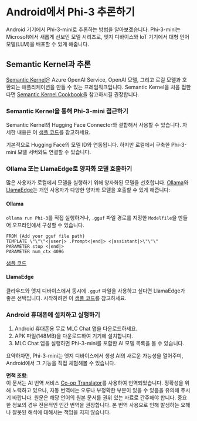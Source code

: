 <!--
CO_OP_TRANSLATOR_METADATA:
{
  "original_hash": "9481b07dda8f9715a5d1ff43fb27568b",
  "translation_date": "2025-05-08T05:57:34+00:00",
  "source_file": "md/01.Introduction/03/Android_Inference.md",
  "language_code": "ko"
}
-->
# **Android에서 Phi-3 추론하기**

Android 기기에서 Phi-3-mini로 추론하는 방법을 알아보겠습니다. Phi-3-mini는 Microsoft에서 새롭게 선보인 모델 시리즈로, 엣지 디바이스와 IoT 기기에서 대형 언어 모델(LLM)을 배포할 수 있게 해줍니다.

## Semantic Kernel과 추론

[Semantic Kernel](https://github.com/microsoft/semantic-kernel)은 Azure OpenAI Service, OpenAI 모델, 그리고 로컬 모델과 호환되는 애플리케이션을 만들 수 있는 프레임워크입니다. Semantic Kernel을 처음 접한다면 [Semantic Kernel Cookbook](https://github.com/microsoft/SemanticKernelCookBook?WT.mc_id=aiml-138114-kinfeylo)을 참고하시길 권장합니다.

### Semantic Kernel을 통해 Phi-3-mini 접근하기

Semantic Kernel의 Hugging Face Connector와 결합해서 사용할 수 있습니다. 자세한 내용은 이 [샘플 코드](https://github.com/Azure-Samples/Phi-3MiniSamples/tree/main/semantickernel?WT.mc_id=aiml-138114-kinfeylo)를 참고하세요.

기본적으로 Hugging Face의 모델 ID와 연동됩니다. 하지만 로컬에서 구축한 Phi-3-mini 모델 서버와도 연결할 수 있습니다.

### Ollama 또는 LlamaEdge로 양자화 모델 호출하기

많은 사용자가 로컬에서 모델을 실행하기 위해 양자화된 모델을 선호합니다. [Ollama](https://ollama.com/)와 [LlamaEdge](https://llamaedge.com)는 개인 사용자가 다양한 양자화 모델을 호출할 수 있게 해줍니다:

#### Ollama

`ollama run Phi-3`를 직접 실행하거나, `.gguf` 파일 경로를 지정한 `Modelfile`을 만들어 오프라인에서 구성할 수 있습니다.

```gguf
FROM {Add your gguf file path}
TEMPLATE \"\"\"<|user|> .Prompt<|end|> <|assistant|>\"\"\"
PARAMETER stop <|end|>
PARAMETER num_ctx 4096
```

[샘플 코드](https://github.com/Azure-Samples/Phi-3MiniSamples/tree/main/ollama?WT.mc_id=aiml-138114-kinfeylo)

#### LlamaEdge

클라우드와 엣지 디바이스에서 동시에 `.gguf` 파일을 사용하고 싶다면 LlamaEdge가 좋은 선택입니다. 시작하려면 이 [샘플 코드](https://github.com/Azure-Samples/Phi-3MiniSamples/tree/main/wasm?WT.mc_id=aiml-138114-kinfeylo)를 참고하세요.

### Android 휴대폰에 설치하고 실행하기

1. Android 휴대폰용 무료 MLC Chat 앱을 다운로드하세요.
2. APK 파일(148MB)을 다운로드하여 기기에 설치합니다.
3. MLC Chat 앱을 실행하면 Phi-3-mini를 포함한 AI 모델 목록을 볼 수 있습니다.

요약하자면, Phi-3-mini는 엣지 디바이스에서 생성 AI의 새로운 가능성을 열어주며, Android에서 그 기능을 직접 체험해볼 수 있습니다.

**면책 조항**:  
이 문서는 AI 번역 서비스 [Co-op Translator](https://github.com/Azure/co-op-translator)를 사용하여 번역되었습니다. 정확성을 위해 노력하고 있으나, 자동 번역에는 오류나 부정확한 부분이 있을 수 있음을 유의해 주시기 바랍니다. 원문은 해당 언어의 원본 문서를 권위 있는 자료로 간주해야 합니다. 중요한 정보의 경우 전문적인 인간 번역을 권장합니다. 본 번역 사용으로 인해 발생하는 오해나 잘못된 해석에 대해서는 책임을 지지 않습니다.